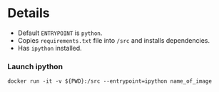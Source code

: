 # Details

* Default `ENTRYPOINT` is `python`.
* Copies `requirements.txt` file into `/src` and installs dependencies.
* Has `ipython` installed.


### Launch ipython

```
docker run -it -v ${PWD}:/src --entrypoint=ipython name_of_image
```
